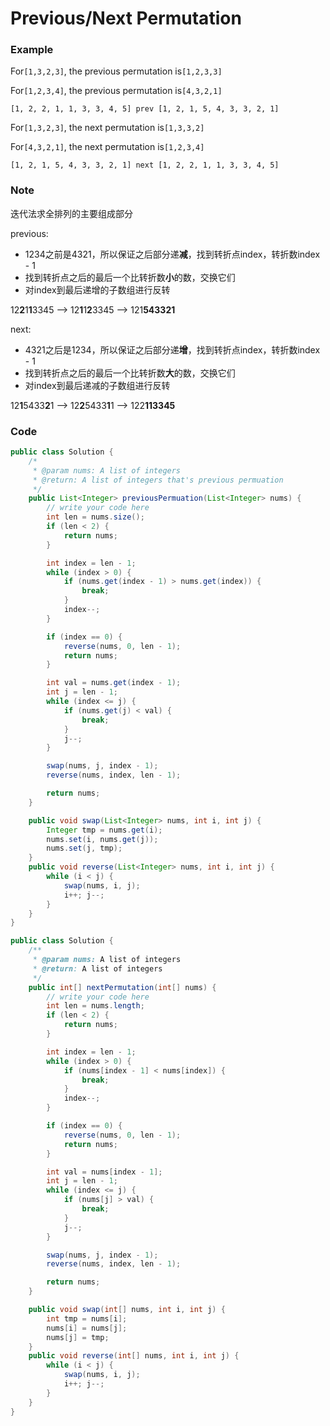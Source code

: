 # Previous/Next Permutation

### Example

For`[1,3,2,3]`, the previous permutation is`[1,2,3,3]`

For`[1,2,3,4]`, the previous permutation is`[4,3,2,1]`

```
[1, 2, 2, 1, 1, 3, 3, 4, 5] prev [1, 2, 1, 5, 4, 3, 3, 2, 1]
```

For`[1,3,2,3]`, the next permutation is`[1,3,3,2]`

For`[4,3,2,1]`, the next permutation is`[1,2,3,4]`

```
[1, 2, 1, 5, 4, 3, 3, 2, 1] next [1, 2, 2, 1, 1, 3, 3, 4, 5]
```

### Note

迭代法求全排列的主要组成部分

previous:

* 1234之前是4321，所以保证之后部分递**减**，找到转折点index，转折数index - 1
* 找到转折点之后的最后一个比转折数**小**的数，交换它们
* 对index到最后递增的子数组进行反转

12**2**1**1**3345 --&gt; 12**1**1**2**3345 --&gt; 121**543321**

next:

* 4321之后是1234，所以保证之后部分递**增**，找到转折点index，转折数index - 1
* 找到转折点之后的最后一个比转折数**大**的数，交换它们
* 对index到最后递减的子数组进行反转

12**1**5433**2**1 --&gt; 12**2**5433**1**1 --&gt; 122**113345**

### Code

```java
public class Solution {
    /*
     * @param nums: A list of integers
     * @return: A list of integers that's previous permuation
     */
    public List<Integer> previousPermuation(List<Integer> nums) {
        // write your code here
        int len = nums.size();
        if (len < 2) {
            return nums;
        }

        int index = len - 1;
        while (index > 0) {
            if (nums.get(index - 1) > nums.get(index)) {
                break;
            }
            index--;
        }

        if (index == 0) {
            reverse(nums, 0, len - 1);
            return nums;
        }

        int val = nums.get(index - 1);
        int j = len - 1;
        while (index <= j) {
            if (nums.get(j) < val) {
                break;
            }
            j--;
        }

        swap(nums, j, index - 1);
        reverse(nums, index, len - 1);

        return nums;
    }

    public void swap(List<Integer> nums, int i, int j) {
        Integer tmp = nums.get(i);
        nums.set(i, nums.get(j));
        nums.set(j, tmp);
    }
    public void reverse(List<Integer> nums, int i, int j) {
        while (i < j) {
            swap(nums, i, j);
            i++; j--;
        }
    }
}
```

```java
public class Solution {
    /**
     * @param nums: A list of integers
     * @return: A list of integers
     */
    public int[] nextPermutation(int[] nums) {
        // write your code here
        int len = nums.length;
        if (len < 2) {
            return nums;
        }

        int index = len - 1;
        while (index > 0) {
            if (nums[index - 1] < nums[index]) {
                break;
            }
            index--;
        }

        if (index == 0) {
            reverse(nums, 0, len - 1);
            return nums;
        }

        int val = nums[index - 1];
        int j = len - 1;
        while (index <= j) {
            if (nums[j] > val) {
                break;
            }
            j--;
        }

        swap(nums, j, index - 1);
        reverse(nums, index, len - 1);

        return nums;
    }

    public void swap(int[] nums, int i, int j) {
        int tmp = nums[i];
        nums[i] = nums[j];
        nums[j] = tmp;
    }
    public void reverse(int[] nums, int i, int j) {
        while (i < j) {
            swap(nums, i, j);
            i++; j--;
        }
    }
}
```



